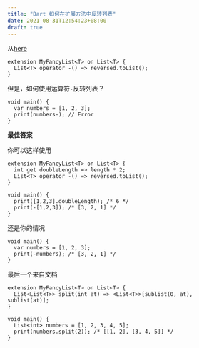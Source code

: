 ```yaml
---
title: "Dart 如何在扩展方法中反转列表"
date: 2021-08-31T12:54:23+08:00
draft: true
---
```


从[here](https://dart.dev/guides/language/extension-methods#implementing-generic-extensions)

```
extension MyFancyList<T> on List<T> {
  List<T> operator -() => reversed.toList();
}
```

但是，如何使用运算符`-`反转列表？

```
void main() {
  var numbers = [1, 2, 3];
  print(numbers-); // Error
}
```



**最佳答案**

你可以这样使用

```
extension MyFancyList<T> on List<T> {
  int get doubleLength => length * 2;
  List<T> operator -() => reversed.toList();
}

void main() {
  print([1,2,3].doubleLength); /* 6 */
  print(-[1,2,3]); /* [3, 2, 1] */
}
```

还是你的情况

```
void main() {
  var numbers = [1, 2, 3];
  print(-numbers); /* [3, 2, 1] */
}
```

最后一个来自文档

```
extension MyFancyList<T> on List<T> {
  List<List<T>> split(int at) => <List<T>>[sublist(0, at), sublist(at)];
}

void main() {
  List<int> numbers = [1, 2, 3, 4, 5];
  print(numbers.split(2)); /* [[1, 2], [3, 4, 5]] */
}
```
